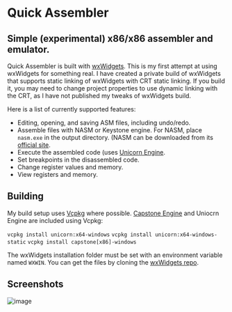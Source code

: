 # Quick Assembler

## Simple (experimental) x86/x86 assembler and emulator.

Quick Assembler is built with [wxWidgets](https://www.wxwidgets.org/downloads/). This is my first attempt at using wxWidgets for something real. I have created a private build of wxWidgets that supports static linking of wxWidgets with CRT static linking. If you build it, you may need to change project properties to use dynamic linking with the CRT, as I have not published my tweaks of wxWidgets build.

Here is a list of currently supported features:

* Editing, opening, and saving ASM files, including undo/redo.
* Assemble files with NASM or Keystone engine. For NASM, place `nasm.exe` in the output directory. (NASM can be downloaded from its [official site](https://nasm.us/).
* Execute the assembled code (uses [Unicorn Engine](https://www.unicorn-engine.org/).
* Set breakpoints in the disassembled code.
* Change register values and memory.
* View registers and memory.

## Building

My build setup uses [Vcpkg](https://vcpkg.io/en/) where possible. [Capstone Engine](https://www.capstone-engine.org/) and Uniocrn Engine are included using Vcpkg:

`vcpkg install unicorn:x64-windows`
`vcpkg install unicorn:x64-windows-static`
`vcpkg install capstone[x86]-windows`

The wxWidgets installation folder must be set with an environment variable named `WXWIN`. You can get the files by cloning the [wxWidgets repo](https://github.com/wxWidgets/wxWidgets).

## Screenshots

![image](https://github.com/zodiacon/QuickAsm/assets/4227784/b417f6fa-24cd-42ff-8f10-3469c71a4b09)

